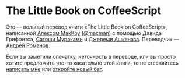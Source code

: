 The Little Book on CoffeeScript
===============================

Это — вольный перевод книги «The Little Book on CoffeeScript», написанной [Алексом МакКоу][1] ([@macman][2]) с помощью Давида Гриффитса, [Сатоши Мураками][3] и [Джереми Ашкеназа][4]. Переводчик — [Андрей Романов][5].

Если вы заметили опечатку, неточность в переводе, или вы просто хотите предложить что-то касательно этой книги, то не стесняйтесь [написать мне][6] или [откройте новый баг][7].

[1]: http://alexmaccaw.co.uk
[2]: http://twitter.com/maccman
[3]: https://github.com/satyr
[4]: https://github.com/jashkenas
[5]: http://andrew-r.ru
[6]: mailto:scorpion21.97@gmail.com
[7]: https://github.com/andrew--r/the-little-book-on-coffeescript/issues/new
